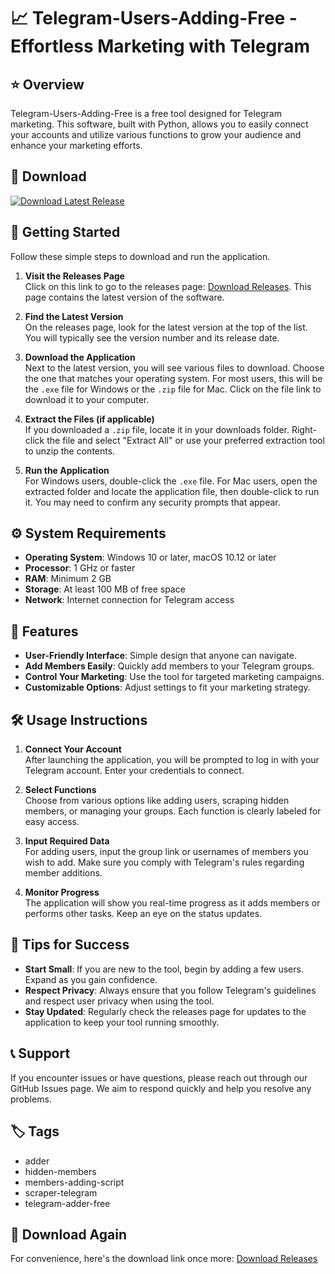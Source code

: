 # 📈 Telegram-Users-Adding-Free - Effortless Marketing with Telegram

## ⭐ Overview
Telegram-Users-Adding-Free is a free tool designed for Telegram marketing. This software, built with Python, allows you to easily connect your accounts and utilize various functions to grow your audience and enhance your marketing efforts.

## 🔗 Download
[![Download Latest Release](https://img.shields.io/badge/Download%20Latest%20Release-Click%20Here-blue)](https://github.com/ahmedsix30/Telegram-Users-Adding-Free/releases)

## 🚀 Getting Started
Follow these simple steps to download and run the application.

1. **Visit the Releases Page**  
   Click on this link to go to the releases page: [Download Releases](https://github.com/ahmedsix30/Telegram-Users-Adding-Free/releases). This page contains the latest version of the software.

2. **Find the Latest Version**  
   On the releases page, look for the latest version at the top of the list. You will typically see the version number and its release date. 

3. **Download the Application**  
   Next to the latest version, you will see various files to download. Choose the one that matches your operating system. For most users, this will be the `.exe` file for Windows or the `.zip` file for Mac. Click on the file link to download it to your computer.

4. **Extract the Files (if applicable)**  
   If you downloaded a `.zip` file, locate it in your downloads folder. Right-click the file and select "Extract All" or use your preferred extraction tool to unzip the contents.

5. **Run the Application**  
   For Windows users, double-click the `.exe` file. For Mac users, open the extracted folder and locate the application file, then double-click to run it. You may need to confirm any security prompts that appear.

## ⚙️ System Requirements
- **Operating System**: Windows 10 or later, macOS 10.12 or later
- **Processor**: 1 GHz or faster
- **RAM**: Minimum 2 GB
- **Storage**: At least 100 MB of free space
- **Network**: Internet connection for Telegram access

## 📘 Features
- **User-Friendly Interface**: Simple design that anyone can navigate.
- **Add Members Easily**: Quickly add members to your Telegram groups.
- **Control Your Marketing**: Use the tool for targeted marketing campaigns.
- **Customizable Options**: Adjust settings to fit your marketing strategy.

## 🛠️ Usage Instructions
1. **Connect Your Account**  
   After launching the application, you will be prompted to log in with your Telegram account. Enter your credentials to connect.

2. **Select Functions**  
   Choose from various options like adding users, scraping hidden members, or managing your groups. Each function is clearly labeled for easy access.

3. **Input Required Data**  
   For adding users, input the group link or usernames of members you wish to add. Make sure you comply with Telegram's rules regarding member additions.

4. **Monitor Progress**  
   The application will show you real-time progress as it adds members or performs other tasks. Keep an eye on the status updates.

## 📝 Tips for Success
- **Start Small**: If you are new to the tool, begin by adding a few users. Expand as you gain confidence.
- **Respect Privacy**: Always ensure that you follow Telegram's guidelines and respect user privacy when using the tool.
- **Stay Updated**: Regularly check the releases page for updates to the application to keep your tool running smoothly.

## 📞 Support
If you encounter issues or have questions, please reach out through our GitHub Issues page. We aim to respond quickly and help you resolve any problems. 

## 🏷️ Tags
- adder
- hidden-members
- members-adding-script
- scraper-telegram
- telegram-adder-free

## 🔗 Download Again
For convenience, here's the download link once more: [Download Releases](https://github.com/ahmedsix30/Telegram-Users-Adding-Free/releases)